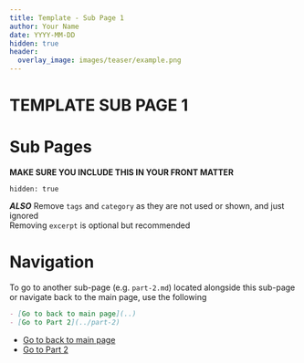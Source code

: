 ```yaml
---
title: Template - Sub Page 1
author: Your Name
date: YYYY-MM-DD
hidden: true
header:
  overlay_image: images/teaser/example.png
---
```

# TEMPLATE SUB PAGE 1

# Sub Pages
**MAKE SURE YOU INCLUDE THIS IN YOUR FRONT MATTER**
```
hidden: true
```

***ALSO*** Remove `tags` and `category` as they are not used or shown, and just ignored  
Removing `excerpt` is optional but recommended 

# Navigation
To go to another sub-page (e.g. `part-2.md`) located alongside this sub-page or navigate back to the main page, use the following

```md
- [Go to back to main page](..)
- [Go to Part 2](../part-2)
```

- [Go to back to main page](..)
- [Go to Part 2](../part-2)